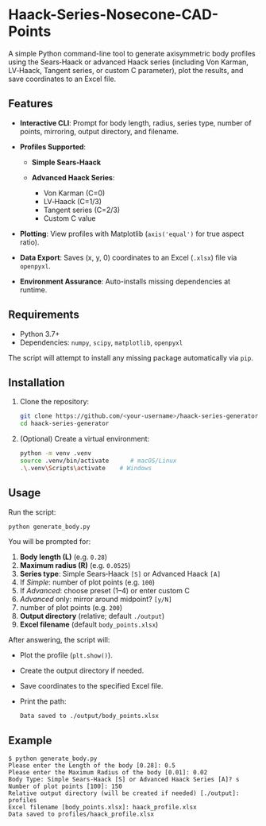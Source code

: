 # Haack-Series-Nosecone-CAD-Points

A simple Python command-line tool to generate axisymmetric body profiles using the Sears‑Haack or advanced Haack series (including Von Karman, LV‑Haack, Tangent series, or custom C parameter), plot the results, and save coordinates to an Excel file.

## Features

* **Interactive CLI**: Prompt for body length, radius, series type, number of points, mirroring, output directory, and filename.
* **Profiles Supported**:

  * **Simple Sears‑Haack**
  * **Advanced Haack Series**:

    * Von Karman (C=0)
    * LV‑Haack (C=1/3)
    * Tangent series (C=2/3)
    * Custom C value
* **Plotting**: View profiles with Matplotlib (`axis('equal')` for true aspect ratio).
* **Data Export**: Saves (x, y, 0) coordinates to an Excel (`.xlsx`) file via `openpyxl`.
* **Environment Assurance**: Auto-installs missing dependencies at runtime.

## Requirements

* Python 3.7+
* Dependencies: `numpy`, `scipy`, `matplotlib`, `openpyxl`

The script will attempt to install any missing package automatically via `pip`.

## Installation

1. Clone the repository:

   ```bash
   git clone https://github.com/<your-username>/haack-series-generator.git
   cd haack-series-generator
   ```
2. (Optional) Create a virtual environment:

   ```bash
   python -m venv .venv
   source .venv/bin/activate      # macOS/Linux
   .\.venv\Scripts\activate    # Windows
   ```

## Usage

Run the script:

```bash
python generate_body.py
```

You will be prompted for:

1. **Body length (L)** (e.g. `0.28`)
2. **Maximum radius (R)** (e.g. `0.0525`)
3. **Series type**: Simple Sears‑Haack `[S]` or Advanced Haack `[A]`
4. If *Simple*: number of plot points (e.g. `100`)
5. If *Advanced*: choose preset (1–4) or enter custom C
6. *Advanced* only: mirror around midpoint? `[y/N]`
7. number of plot points (e.g. `200`)
8. **Output directory** (relative; default `./output`)
9. **Excel filename** (default `body_points.xlsx`)

After answering, the script will:

* Plot the profile (`plt.show()`).
* Create the output directory if needed.
* Save coordinates to the specified Excel file.
* Print the path:

  ```text
  Data saved to ./output/body_points.xlsx
  ```

## Example

```text
$ python generate_body.py
Please enter the Length of the body [0.28]: 0.5
Please enter the Maximum Radius of the body [0.01]: 0.02
Body Type: Simple Sears-Haack [S] or Advanced Haack Series [A]? s
Number of plot points [100]: 150
Relative output directory (will be created if needed) [./output]: profiles
Excel filename [body_points.xlsx]: haack_profile.xlsx
Data saved to profiles/haack_profile.xlsx
```
